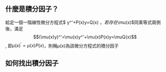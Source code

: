 ## 什麼是積分因子？

給定一個一階線性微分方程式$ y^'+P(x)y=Q(x) $，
若存在$\mu(x)$同乘等式兩側後，滿足
$$(\mu(x)y)^'=\mu(x)y^'+\mu(x)P(x)y=\muQ(x)$$,
即$\mu(x)^'=\mu(x)P(x)$，則稱$\mu(x)$為該微分方程式的積分因子

## 如何找出積分因子
